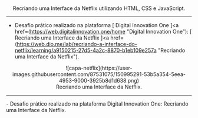 <p div align="center"
(https://user-images.githubusercontent.com/87531075/150995291-53b5a354-5eea-4953-9000-3925b8d1d638.png)" width="500px" /
/div 
 </a>
<br/>                                                                                                                    
Recriando uma Interface da Netflix utilizando HTML, CSS e JavaScript.
</p>
<hr />

- Desafio prático realizado na plataforma [ Digital Innovation One ]<a href=(https://web.digitalinnovation.one/home "Digital Innovation One")</a>: [ 
Recriando uma Interface da Netflix ]<a href=(https://web.dio.me/lab/recriando-a-interface-do-netflix/learning/a9150215-27d5-4a2c-8870-b1eb109e257a</a> "Recriando uma Interface da Netflix").

<p align = "center">
![capa-netflix](https://user-images.githubusercontent.com/87531075/150995291-53b5a354-5eea-4953-9000-3925b8d1d638.png)
</a>
<br/>
Recriando uma Interface da Netflix.
</p>
<hr/>
- Desafio prático realizado na plataforma Digital Innovation One: Recriando uma Interface da Netflix.
